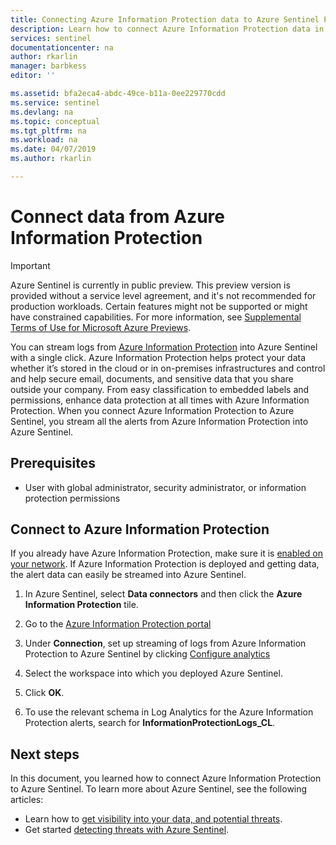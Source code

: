 ```yaml
---
title: Connecting Azure Information Protection data to Azure Sentinel Preview| Microsoft Docs
description: Learn how to connect Azure Information Protection data in Azure Sentinel.
services: sentinel
documentationcenter: na
author: rkarlin
manager: barbkess
editor: ''

ms.assetid: bfa2eca4-abdc-49ce-b11a-0ee229770cdd
ms.service: sentinel
ms.devlang: na
ms.topic: conceptual
ms.tgt_pltfrm: na
ms.workload: na
ms.date: 04/07/2019
ms.author: rkarlin

---
```

# Connect data from Azure Information Protection

> [!IMPORTANT]
> Azure Sentinel is currently in public preview.
> This preview version is provided without a service level agreement, and it's not recommended for production workloads. Certain features might not be supported or might have constrained capabilities. 
> For more information, see [Supplemental Terms of Use for Microsoft Azure Previews](https://azure.microsoft.com/support/legal/preview-supplemental-terms/).

You can stream logs from [Azure Information Protection](https://docs.microsoft.com/azure/information-protection/reports-aip) into Azure Sentinel with a single click. Azure Information Protection helps protect your data whether it’s stored in the cloud or in on-premises infrastructures and control and help secure email, documents, and sensitive data that you share outside your company. From easy classification to embedded labels and permissions, enhance data protection at all times with Azure Information Protection. When you connect Azure Information Protection to Azure Sentinel, you stream all the alerts from Azure Information Protection into Azure Sentinel.


## Prerequisites

- User with global administrator, security administrator, or information protection permissions


## Connect to Azure Information Protection

If you already have Azure Information Protection, make sure it is [enabled on your network](https://docs.microsoft.com/azure/information-protection/activate-service).
If Azure Information Protection is deployed and getting data, the alert data can easily be streamed into Azure Sentinel.


1. In Azure Sentinel, select **Data connectors** and then click the **Azure Information Protection** tile.

2. Go to the [Azure Information Protection portal](https://portal.azure.com/?ScannerConfiguration=true&EndpointDiscovery=true#blade/Microsoft_Azure_InformationProtection/DataClassGroupEditBlade/quickstartBlade) 

3. Under **Connection**, set up streaming of logs from Azure Information Protection to Azure Sentinel by clicking [Configure analytics](https://portal.azure.com/#blade/Microsoft_Azure_InformationProtection/DataClassGroupEditBlade/analyticsOnboardBlade)

4. Select the workspace into which you deployed Azure Sentinel. 

5. Click **OK**.

6. To use the relevant schema in Log Analytics for the Azure Information Protection alerts, search for **InformationProtectionLogs_CL**.




## Next steps
In this document, you learned how to connect Azure Information Protection to Azure Sentinel. To learn more about Azure Sentinel, see the following articles:
- Learn how to [get visibility into your data, and potential threats](quickstart-get-visibility.md).
- Get started [detecting threats with Azure Sentinel](tutorial-detect-threats.md).
